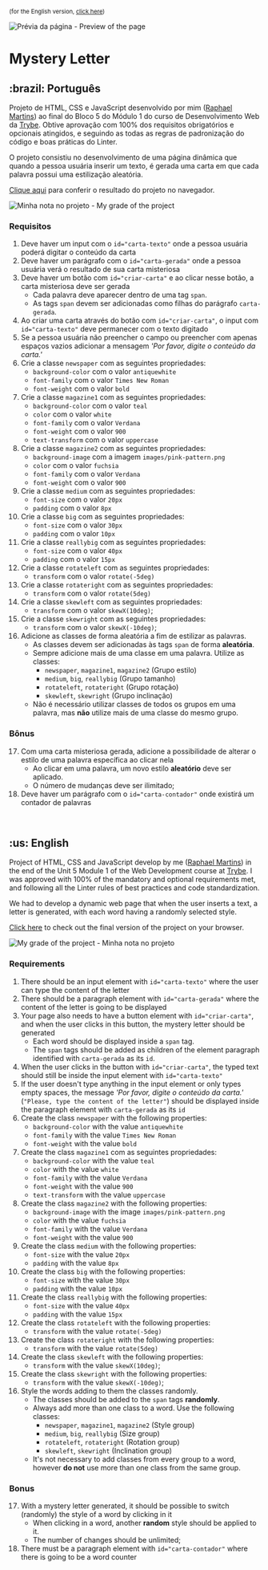 <small>(for the English version, <a href="#en">click here</a>)</small>

![Prévia da página - Preview of the page](./preview.gif)

# Mystery Letter
<h2>:brazil: Português</h2>
<p id="pt">Projeto de HTML, CSS e JavaScript desenvolvido por mim (<a href="https://www.linkedin.com/in/raphaelameidamartins/" target="_blank" rel="external">Raphael Martins</a>) ao final do Bloco 5 do Módulo 1 do curso de Desenvolvimento Web da <a href="https://www.betrybe.com" targe="_blank" rel="nofollow">Trybe</a>. Obtive aprovação com 100% dos requisitos obrigatórios e opcionais atingidos, e seguindo as todas as regras de padronização do código e boas práticas do Linter.</p>
<p>O projeto consistiu no desenvolvimento de uma página dinâmica que quando a pessoa usuária inserir um texto, é gerada uma carta em que cada palavra possui uma estilização aleatória.</p>
<p><a href="https://raphaelalmeidamartins.github.io/project-mystery-letter/" target="_blank">Clique aqui</a> para conferir o resultado do projeto no navegador.</p>

![Minha nota no projeto - My grade of the project](./nota.png)

### Requisitos
<ol>
  <li>Deve haver um input com o <code>id="carta-texto"</code> onde a pessoa usuária poderá digitar o conteúdo da carta</li>
  <li>Deve haver um parágrafo com o <code>id="carta-gerada"</code> onde a pessoa usuária verá o resultado de sua carta misteriosa</li>
  <li>Deve haver um botão com <code>id="criar-carta"</code> e ao clicar nesse botão, a carta misteriosa deve ser gerada
    <ul>
      <li>Cada palavra deve aparecer dentro de uma tag <code>span</code>.</li>
      <li>As tags <code>span</code> devem ser adicionadas como filhas do parágrafo <code>carta-gerada</code>.</li>
    </ul>
  </li>
  <li>Ao criar uma carta através do botão com <code>id="criar-carta"</code>, o input com <code>id="carta-texto"</code> deve permanecer com o texto digitado</li>
  <li>Se a pessoa usuária não preencher o campo ou preencher com apenas espaços vazios adicionar a mensagem <em>'Por favor, digite o conteúdo da carta.'</em></li>
  <li>Crie a classe <code>newspaper</code> com as seguintes propriedades:
    <ul>
      <li><code>background-color</code> com o valor <code>antiquewhite</code></li>
      <li><code>font-family</code> com o valor <code>Times New Roman</code></li>
      <li><code>font-weight</code> com o valor <code>bold</code></li>
    </ul>
  </li>
  <li>Crie a classe <code>magazine1</code> com as seguintes propriedades:
    <ul>
      <li><code>background-color</code> com o valor <code>teal</code></li>
      <li><code>color</code> com o valor <code>white</code></li>
      <li><code>font-family</code> com o valor <code>Verdana</code></li>
      <li><code>font-weight</code> com o valor <code>900</code></li>
      <li><code>text-transform</code> com o valor <code>uppercase</code></li>
    </ul>
  </li>
  <li>Crie a classe <code>magazine2</code> com as seguintes propriedades:
    <ul>
      <li><code>background-image</code> com a imagem <code>images/pink-pattern.png</code></li>
      <li><code>color</code> com o valor <code>fuchsia</code></li>
      <li><code>font-family</code> com o valor <code>Verdana</code></li>
      <li><code>font-weight</code> com o valor <code>900</code></li>
    </ul>
  </li>
  <li>Crie a classe <code>medium</code> com as seguintes propriedades:
    <ul>
      <li><code>font-size</code> com o valor <code>20px</code></li>
      <li><code>padding</code> com o valor <code>8px</code></li>
    </ul>
  </li>
  <li>Crie a classe <code>big</code> com as seguintes propriedades:
    <ul>
      <li><code>font-size</code> com o valor <code>30px</code></li>
      <li><code>padding</code> com o valor <code>10px</code></li>
    </ul>
  </li>
  <li>Crie a classe <code>reallybig</code> com as seguintes propriedades:
    <ul>
      <li><code>font-size</code> com o valor <code>40px</code></li>
      <li><code>padding</code> com o valor <code>15px</code></li>
    </ul>
  </li>
  <li>Crie a classe <code>rotateleft</code> com as seguintes propriedades:
    <ul>
      <li><code>transform</code> com o valor <code>rotate(-5deg)</code></li>
    </ul>
  </li>
  <li>Crie a classe <code>rotateright</code> com as seguintes propriedades:
    <ul>
      <li><code>transform</code> com o valor <code>rotate(5deg)</code></li>
    </ul>
  </li>
  <li>Crie a classe <code>skewleft</code> com as seguintes propriedades:
    <ul>
      <li><code>transform</code> com o valor <code>skewX(10deg)</code>;</li>
    </ul>
  </li>
  <li>Crie a classe <code>skewright</code> com as seguintes propriedades:
    <ul>
      <li><code>transform</code> com o valor <code>skewX(-10deg)</code>;</li>
    </ul>
  </li>
  <li>Adicione as classes de forma aleatória a fim de estilizar as palavras.
    <ul>
      <li>As classes devem ser adicionadas às tags <code>span</code> de forma <strong>aleatória</strong>.</li>
      <li>Sempre adicione mais de uma classe em uma palavra. Utilize as classes:
        <ul>
          <li><code>newspaper</code>, <code>magazine1</code>, <code>magazine2</code> (Grupo estilo)</li>
          <li><code>medium</code>, <code>big</code>, <code>reallybig</code> (Grupo tamanho)</li>
          <li><code>rotateleft</code>, <code>rotateright</code> (Grupo rotação)</li>
          <li><code>skewleft</code>, <code>skewright</code> (Grupo inclinação)</li>
        </ul>
      </li>
      <li>Não é necessário utilizar classes de todos os grupos em uma palavra, mas <strong>não</strong> utilize mais de uma classe do mesmo grupo.</li>
    </ul>
  </li>
</ol>

### Bônus
<ol start="17">
  <li>Com uma carta misteriosa gerada, adicione a possibilidade de alterar o estilo de uma palavra específica ao clicar nela
    <ul>
      <li>Ao clicar em uma palavra, um novo estilo <strong>aleatório</strong> deve ser aplicado.</li>
      <li>O número de mudanças deve ser ilimitado;</li>
    </ul>
  </li>
  <li>Deve haver um parágrafo com o <code>id="carta-contador"</code> onde existirá um contador de palavras</li>
</ol>
<br>

<h2 id="en">:us: English</h2>
<p>Project of HTML, CSS and JavaScript develop by me (<a href="https://www.linkedin.com/in/raphaelameidamartins/" target="_blank" rel="external">Raphael Martins</a>) in the end of the Unit 5 Module 1 of the Web Development course at <a href="https://www.betrybe.com" targe="_blank" rel="nofollow">Trybe</a>. I was approved with 100% of the mandatory and optional requirements met, and following all the Linter rules of best practices and code standardization.</p>
<p>We had to develop a dynamic web page that when the user inserts a text, a letter is generated, with each word having a randomly selected style.</p>
<p><a href="https://raphaelalmeidamartins.github.io/project-mystery-letter/" target="_blank">Click here</a> to check out the final version of the project on your browser.</p>

![My grade of the project - Minha nota no projeto](./nota.png)

### Requirements
<ol>
  <li>There should be an input element with <code>id="carta-texto"</code> where the user can type the content of the letter</li>
  <li>There should be a paragraph element with <code>id="carta-gerada"</code> where the content of the letter is going to be displayed</li>
  <li>Your page also needs to have a button element with <code>id="criar-carta"</code>, and when the user clicks in this button, the mystery letter should be generated
    <ul>
      <li>Each word should be displayed inside a <code>span</code> tag.</li>
      <li>The <code>span</code> tags should be added as children of the element paragraph identified with <code>carta-gerada</code> as its <code>id</code>.</li>
    </ul>
  </li>
  <li>When the user clicks in the button with <code>id="criar-carta"</code>, the typed text should still be inside the input element with <code>id="carta-texto"</code></li>
  <li>If the user doesn't type anything in the input element or only types empty spaces, the message <em>'Por favor, digite o conteúdo da carta.'</em> (<code>"Please, type the content of the letter"</code>) should be displayed inside the paragraph element with <code>carta-gerada</code> as its <code>id</code></li>
  <li>Create the class <code>newspaper</code> with the following properties:
    <ul>
      <li><code>background-color</code> with the value <code>antiquewhite</code></li>
      <li><code>font-family</code> with the value <code>Times New Roman</code></li>
      <li><code>font-weight</code> with the value <code>bold</code></li>
    </ul>
  </li>
  <li>Create the class <code>magazine1</code> com as seguintes propriedades:
    <ul>
      <li><code>background-color</code> with the value <code>teal</code></li>
      <li><code>color</code> with the value <code>white</code></li>
      <li><code>font-family</code> with the value <code>Verdana</code></li>
      <li><code>font-weight</code> with the value <code>900</code></li>
      <li><code>text-transform</code> with the value <code>uppercase</code></li>
    </ul>
  </li>
  <li>Create the class <code>magazine2</code> with the following properties:
    <ul>
      <li><code>background-image</code> with the image <code>images/pink-pattern.png</code></li>
      <li><code>color</code> with the value <code>fuchsia</code></li>
      <li><code>font-family</code> with the value <code>Verdana</code></li>
      <li><code>font-weight</code> with the value <code>900</code></li>
    </ul>
  </li>
  <li>Create the class <code>medium</code> with the following properties:
    <ul>
      <li><code>font-size</code> with the value <code>20px</code></li>
      <li><code>padding</code> with the value <code>8px</code></li>
    </ul>
  </li>
  <li>Create the class <code>big</code> with the following properties:
    <ul>
      <li><code>font-size</code> with the value <code>30px</code></li>
      <li><code>padding</code> with the value <code>10px</code></li>
    </ul>
  </li>
  <li>Create the class <code>reallybig</code> with the following properties:
    <ul>
      <li><code>font-size</code> with the value <code>40px</code></li>
      <li><code>padding</code> with the value <code>15px</code></li>
    </ul>
  </li>
  <li>Create the class <code>rotateleft</code> with the following properties:
    <ul>
      <li><code>transform</code> with the value <code>rotate(-5deg)</code></li>
    </ul>
  </li>
  <li>Create the class <code>rotateright</code> with the following properties:
    <ul>
      <li><code>transform</code> with the value <code>rotate(5deg)</code></li>
    </ul>
  </li>
  <li>Create the class <code>skewleft</code> with the following properties:
    <ul>
      <li><code>transform</code> with the value <code>skewX(10deg)</code>;</li>
    </ul>
  </li>
  <li>Create the class <code>skewright</code> with the following properties:
    <ul>
      <li><code>transform</code> with the value <code>skewX(-10deg)</code>;</li>
    </ul>
  </li>
  <li>Style the words adding to them the classes randomly.
  <ul>
    <li>The classes should be added to the <code>span</code> tags <strong>randomly</strong>.</li>
    <li>Always add more than one class to a word. Use the following classes:
      <ul>
        <li><code>newspaper</code>, <code>magazine1</code>, <code>magazine2</code> (Style group)</li>
        <li><code>medium</code>, <code>big</code>, <code>reallybig</code> (Size group)</li>
        <li><code>rotateleft</code>, <code>rotateright</code> (Rotation group)</li>
        <li><code>skewleft</code>, <code>skewright</code> (Inclination group)</li>
      </ul>
    </li>
    <li>It's not necessary to add classes from every group to a word, however <strong>do not</strong> use more than one class from the same group.</li>
  </ul>
</li>
</ol>

### Bonus
<ol start="17">
  <li>With a mystery letter generated, it should be possible to switch (randomly) the style of a word by clicking in it
    <ul>
      <li>When clicking in a word, another <strong>random</strong> style should be applied to it.</li>
      <li>The number of changes should be unlimited;</li>
    </ul>
  </li>
  <li>There must be a paragraph element with <code>id="carta-contador"</code> where there is going to be a word counter</li>
</ol>

